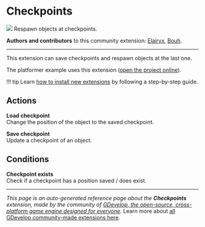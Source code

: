 # Checkpoints

<img src="https://resources.gdevelop-app.com/assets/Icons/flag-variant.svg" class="extension-icon"></img>
Respawn objects at checkpoints.

**Authors and contributors** to this community extension: [Elairyx](https://gd.games/Elairyx), [Bouh](https://gd.games/Bouh).

---

This extension can save checkpoints and respawn objects at the last one.

The platformer example uses this extension ([open the project online](https://editor.gdevelop.io/?project=example://platformer)).

!!! tip
    Learn [how to install new extensions](/gdevelop5/extensions/search) by following a step-by-step guide.

## Actions

**Load checkpoint**  
Change the position of the object to the saved checkpoint.

**Save checkpoint**  
Update a checkpoint of an object.

## Conditions

**Checkpoint exists**  
Check if a checkpoint has a position saved / does exist.



---

*This page is an auto-generated reference page about the **Checkpoints** extension, made by the community of [GDevelop, the open-source, cross-platform game engine designed for everyone](https://gdevelop.io/).* Learn more about [all GDevelop community-made extensions here](/gdevelop5/extensions).